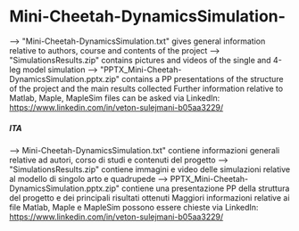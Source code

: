 # Mini-Cheetah-DynamicsSimulation-
--> "Mini-Cheetah-DynamicsSimulation.txt" gives general information relative to authors, course and contents of the project
--> "SimulationsResults.zip" contains pictures and videos of the single and 4-leg model simulation
--> "PPTX_Mini-Cheetah-DynamicsSimulation.pptx.zip" contains a PP presentations of the structure of the project and the main results collected
Further information relative to Matlab, Maple, MapleSim files can be asked via LinkedIn: https://www.linkedin.com/in/veton-sulejmani-b05aa3229/
##### ITA #####
--> Mini-Cheetah-DynamicsSimulation.txt" contiene informazioni generali relative ad autori, corso di studi e contenuti del progetto
--> "SimulationsResults.zip" contiene immagini e video delle simulazioni relative al modello di singolo arto e quadrupede
--> PPTX_Mini-Cheetah-DynamicsSimulation.pptx.zip" contiene una presentazione PP della struttura del progetto e dei principali risultati ottenuti
Maggiori informazioni relative ai file Matlab, Maple e MapleSim possono essere chieste via LinkedIn: https://www.linkedin.com/in/veton-sulejmani-b05aa3229/




